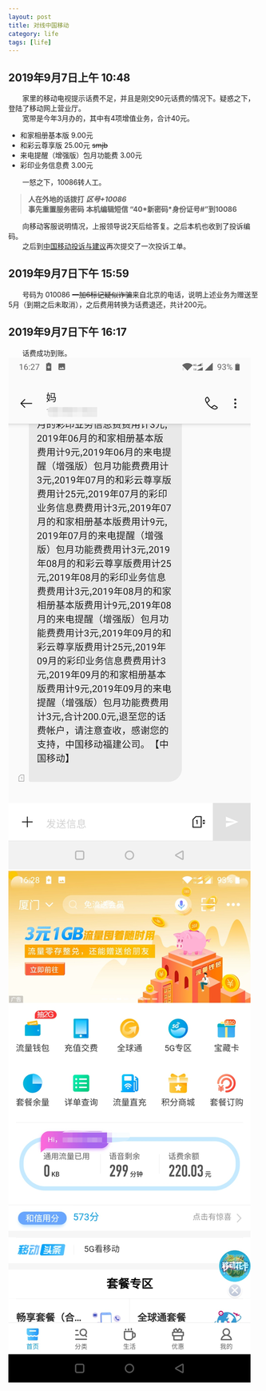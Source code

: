 ```yaml
---
layout: post
title: 对线中国移动
category: life
tags: [life]
---
```



## 2019年9月7日上午 10:48

&emsp;&emsp;家里的移动电视提示话费不足，并且是刚交90元话费的情况下。疑惑之下，登陆了移动网上营业厅。  
&emsp;&emsp;宽带是今年3月办的，其中有4项增值业务，合计40元。  

* 和家相册基本版 9.00元
* 和彩云尊享版 25.00元 ~~smjb~~
* 来电提醒（增强版）包月功能费 3.00元
* 彩印业务信息费 3.00元  

&emsp;&emsp;一怒之下，10086转人工。  
> **人在外地的话拨打** ***区号+10086***  
> **事先重置服务密码** **本机编辑短信 “40\*新密码\*身份证号#”到10086**

&emsp;&emsp;向移动客服说明情况，上报领导说2天后给答复。之后本机也收到了投诉编码。  
&emsp;&emsp;之后到[中国移动投诉与建议](http://www.10086.cn/support/selfservice/suggest/)再次提交了一次投诉工单。

## 2019年9月7日下午 15:59
&emsp;&emsp;号码为 010086 ~~一加6标记疑似诈骗~~来自北京的电话，说明上述业务为赠送至5月（到期之后未取消），之后费用转换为话费退还，共计200元。 

## 2019年9月7日下午 16:17

&emsp;&emsp;话费成功到账。
![img](/assets/images/2019-09-07-中国移动维权之路/Screenshot1.jpg)
![img](/assets/images/2019-09-07-中国移动维权之路/Screenshot2.jpg)

